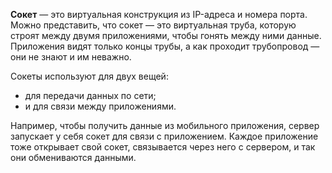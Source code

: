 **Сокет** — это виртуальная конструкция из IP-адреса и номера порта. Можно представить, что сокет — это виртуальная труба, которую строят между двумя приложениями, чтобы гонять между ними данные. Приложения видят только концы трубы, а как проходит трубопровод — они не знают и им неважно.

Сокеты используют для двух вещей:
- для передачи данных по сети;
- и для связи между приложениями.

Например, чтобы получить данные из мобильного приложения, сервер запускает у себя сокет для связи с приложением. Каждое приложение тоже открывает свой сокет, связывается через него с сервером, и так они обмениваются данными.